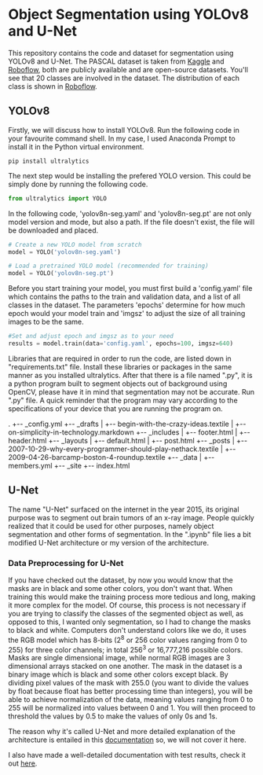 # Object Segmentation using YOLOv8 and U-Net

This repository contains the code and dataset for segmentation using YOLOv8 and U-Net. The PASCAL dataset is taken from [Kaggle](https://www.kaggle.com/datasets/gopalbhattrai/pascal-voc-2012-dataset) and [Roboflow](https://public.roboflow.com/object-detection/pascal-voc-2012), both are publicly available and are open-source datasets. You'll see that 20 classes are involved in the dataset. The distribution of each class is shown in [Roboflow](https://public.roboflow.com/object-detection/pascal-voc-2012).  

## YOLOv8

Firstly, we will discuss how to install YOLOv8. Run the following code in your favourite command shell. In my case, I used Anaconda Prompt to install it in the Python virtual environment. 

```shell
pip install ultralytics
```

The next step would be installing the prefered YOLO version. This could be simply done by running the following code.

```py
from ultralytics import YOLO
```

In the following code, 'yolov8n-seg.yaml' and 'yolov8n-seg.pt' are not only model version and mode, but also a path. If the file doesn't exist, the file will be downloaded and placed. 

```py
# Create a new YOLO model from scratch
model = YOLO('yolov8n-seg.yaml')

# Load a pretrained YOLO model (recommended for training)
model = YOLO('yolov8n-seg.pt')
```

Before you start training your model, you must first build a 'config.yaml' file which contains the paths to the train and validation data, and a list of all classes in the dataset. The parameters 'epochs' determine for how much epoch would your model train and 'imgsz' to adjust the size of all training images to be the same.

```py
#Set and adjust epoch and imgsz as to your need
results = model.train(data='config.yaml', epochs=100, imgsz=640)
```

Libraries that are required in order to run the code, are listed down in "requirements.txt" file. Install these libraries or packages in the same manner as you installed ultralytics. After that there is a file named ".py", it is a python program built to segment objects out of background using OpenCV, please have it in mind that segmentation may not be accurate. Run ".py" file. A quick reminder that the program may vary according to the specifications of your device that you are running the program on. 

.
+-- _config.yml
+-- _drafts
|   +-- begin-with-the-crazy-ideas.textile
|   +-- on-simplicity-in-technology.markdown
+-- _includes
|   +-- footer.html
|   +-- header.html
+-- _layouts
|   +-- default.html
|   +-- post.html
+-- _posts
|   +-- 2007-10-29-why-every-programmer-should-play-nethack.textile
|   +-- 2009-04-26-barcamp-boston-4-roundup.textile
+-- _data
|   +-- members.yml
+-- _site
+-- index.html

## U-Net

The name "U-Net" surfaced on the internet in the year 2015, its original purpose was to segment out brain tumors of an x-ray image. People quickly realized that it could be used for other purposes, namely object segmentation and other forms of segmentation. In the ".ipynb" file lies a bit modified U-Net architecture or my version of the architecture. 

### Data Preprocessing for U-Net

If you have checked out the dataset, by now you would know that the masks are in black and some other colors, you don't want that. When training this would make the training process more tedious and long, making it more complex for the model. Of course, this process is not necessary if you are trying to classify the classes of the segmented object as well, as opposed to this, I wanted only segmentation, so I had to change the masks to black and white. Computers don't understand colors like we do, it uses the RGB model which has 8-bits (2<sup>8</sup> or 256 color values ranging from 0 to 255) for three color channels; in total 256<sup>3</sup> or 16,777,216 possible colors. Masks are single dimensional image, while normal RGB images are 3 dimensional arrays stacked on one another. The mask in the dataset is a binary image which is black and some other colors except black. By dividing pixel values of the mask with 255.0 (you want to divide the values by float because float has better processing time than integers), you will be able to achieve normalization of the data, meaning values ranging from 0 to 255 will be normalized into values between 0 and 1. You will then proceed to threshold the values by 0.5 to make the values of only 0s and 1s. 

The reason why it's called U-Net and more detailed explanation of the architecture is entailed in this [documentation](https://obj-seg-doc-e3wipu72g6lsyt3rvkxp2g.streamlit.app/) so, we will not cover it here.

I also have made a well-detailed documentation with test results, check it out [here](https://obj-seg-doc-e3wipu72g6lsyt3rvkxp2g.streamlit.app/).


